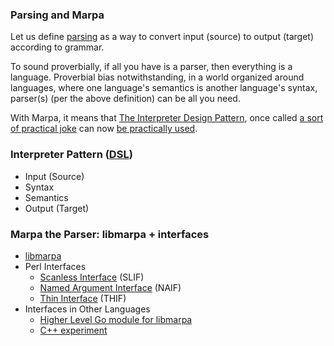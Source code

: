 ﻿### Parsing and Marpa

Let us define [parsing](http://en.wikipedia.org/wiki/Parsing) as a way to convert input (source) to output (target) according to grammar.

To sound proverbially, if all you have is a parser, then everything is a language. Proverbial bias notwithstanding, in a world organized around languages, where one language's semantics is another language's syntax, parser(s) (per the above definition) can be all you need.

With Marpa, it means that [The Interpreter Design Pattern](http://en.wikipedia.org/wiki/Interpreter_pattern), once called [a sort of practical joke](https://sites.google.com/site/steveyegge2/ten-great-books) can now [be practically used](http://jeffreykegler.github.io/Ocean-of-Awareness-blog/individual/2013/03/interpreter.html).

### Interpreter Pattern ([DSL](http://martinfowler.com/dslCatalog/))

+ Input (Source)
+ Syntax
+ Semantics
+ Output (Target)

### Marpa the Parser: libmarpa + interfaces

+ [libmarpa]
+ Perl Interfaces
    - [Scanless Interface](https://metacpan.org/pod/release/JKEGL/Marpa-R2-2.078000/pod/Scanless/DSL.pod) (SLIF)
    - [Named Argument Interface](https://metacpan.org/pod/release/JKEGL/Marpa-R2-2.078000/pod/NAIF.pod) (NAIF)
    - [Thin Interface](https://metacpan.org/pod/release/JKEGL/Marpa-R2-2.078000/pod/Advanced/Thin.pod) (THIF)
+ Interfaces in Other Languages
    - [Higher Level Go module for libmarpa](https://github.com/pstuifzand/go-marpa/)
    - [C++ experiment](https://github.com/pstuifzand/marpa-cpp-rules)

[libmarpa]: http://jeffreykegler.github.io/Marpa-web-site/libmarpa.html
